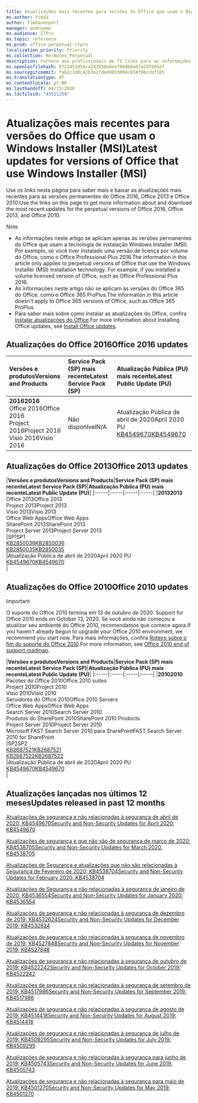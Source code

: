 ```yaml
---
title: Atualizações mais recentes para versões do Office que usam o Windows Installer (MSI)
ms.author: timda
author: TimDavenport
manager: andrewmo
ms.audience: ITPro
ms.topic: reference
ms.prod: office-perpetual-itpro
localization_priority: Priority
ms.collection: RelNotes_Perpetual
description: Fornece aos profissionais de TI links para as informações de atualização mais recentes para as versões permanentes do Office 2016, Office 2013 e Office 2010
ms.openlocfilehash: 0722451054ca143930e8eef868b8a87a2d7803df
ms.sourcegitcommit: fab2c3d8c42b3e2fde49853068c834f96ccbf105
ms.translationtype: HT
ms.contentlocale: pt-BR
ms.lasthandoff: 04/15/2020
ms.locfileid: "43521259"
---
```

# <a name="latest-updates-for-versions-of-office-that-use-windows-installer-msi"></a><span data-ttu-id="fe23b-103">Atualizações mais recentes para versões do Office que usam o Windows Installer (MSI)</span><span class="sxs-lookup"><span data-stu-id="fe23b-103">Latest updates for versions of Office that use Windows Installer (MSI)</span></span>

<span data-ttu-id="fe23b-104">Use os links nesta página para saber mais e baixar as atualizações mais recentes para as versões permanentes do Office 2016, Office 2013 e Office 2010.</span><span class="sxs-lookup"><span data-stu-id="fe23b-104">Use the links on this page to get more information about and download the most recent updates for the perpetual versions of Office 2016, Office 2013, and Office 2010.</span></span>
  
 
> [!NOTE]
> - <span data-ttu-id="fe23b-p101">As informações neste artigo se aplicam apenas às versões permanentes do Office que usam a tecnologia de instalação Windows Installer (MSI). Por exemplo, se você tiver instalado uma versão de licença por volume do Office, como o Office Professional Plus 2016.</span><span class="sxs-lookup"><span data-stu-id="fe23b-p101">The information in this article only applies to perpetual versions of Office that use the Windows Installer (MSI) installation technology. For example, if you installed a volume licensed version of Office, such as Office Professional Plus 2016.</span></span>
> - <span data-ttu-id="fe23b-107">As informações neste artigo não se aplicam às versões do Office 365 do Office, como o Office 365 ProPlus.</span><span class="sxs-lookup"><span data-stu-id="fe23b-107">The information in this article doesn't apply to Office 365 versions of Office, such as Office 365 ProPlus.</span></span>
> - <span data-ttu-id="fe23b-108">Para saber mais sobre como instalar as atualizações do Office, confira [Instalar atualizações do Office](https://support.office.com/article/2ab296f3-7f03-43a2-8e50-46de917611c5).</span><span class="sxs-lookup"><span data-stu-id="fe23b-108">For more information about installing Office updates, see [Install Office updates](https://support.office.com/article/2ab296f3-7f03-43a2-8e50-46de917611c5).</span></span> 


## <a name="office-2016-updates"></a><span data-ttu-id="fe23b-109">Atualizações do Office 2016</span><span class="sxs-lookup"><span data-stu-id="fe23b-109">Office 2016 updates</span></span>

|<span data-ttu-id="fe23b-110">**Versões e produtos**</span><span class="sxs-lookup"><span data-stu-id="fe23b-110">**Versions and Products**</span></span>|<span data-ttu-id="fe23b-111">**Service Pack (SP) mais recente**</span><span class="sxs-lookup"><span data-stu-id="fe23b-111">**Latest Service Pack (SP)**</span></span>|<span data-ttu-id="fe23b-112">**Atualização Pública (PU) mais recente**</span><span class="sxs-lookup"><span data-stu-id="fe23b-112">**Latest Public Update (PU)**</span></span>|
|:-----|:-----|:-----|
|<span data-ttu-id="fe23b-113">**2016**</span><span class="sxs-lookup"><span data-stu-id="fe23b-113">**2016**</span></span> <br/> <span data-ttu-id="fe23b-114">Office 2016</span><span class="sxs-lookup"><span data-stu-id="fe23b-114">Office 2016</span></span>  <br/> <span data-ttu-id="fe23b-115">Project 2016</span><span class="sxs-lookup"><span data-stu-id="fe23b-115">Project 2016</span></span>  <br/> <span data-ttu-id="fe23b-116">Visio 2016</span><span class="sxs-lookup"><span data-stu-id="fe23b-116">Visio 2016</span></span>  <br/> |<span data-ttu-id="fe23b-117">Não disponível</span><span class="sxs-lookup"><span data-stu-id="fe23b-117">N/A</span></span>  <br/> |<span data-ttu-id="fe23b-118">Atualização Pública de abril de 2020</span><span class="sxs-lookup"><span data-stu-id="fe23b-118">April 2020 PU</span></span>  <br/> [<span data-ttu-id="fe23b-119">KB4549670</span><span class="sxs-lookup"><span data-stu-id="fe23b-119">KB4549670</span></span>](https://support.microsoft.com/help/4549670) <br/> |
   
## <a name="office-2013-updates"></a><span data-ttu-id="fe23b-120">Atualizações do Office 2013</span><span class="sxs-lookup"><span data-stu-id="fe23b-120">Office 2013 updates</span></span>

|<span data-ttu-id="fe23b-121">**Versões e produtos**</span><span class="sxs-lookup"><span data-stu-id="fe23b-121">**Versions and Products**</span></span>|<span data-ttu-id="fe23b-122">**Service Pack (SP) mais recente**</span><span class="sxs-lookup"><span data-stu-id="fe23b-122">**Latest Service Pack (SP)**</span></span>|<span data-ttu-id="fe23b-123">**Atualização Pública (PU) mais recente**</span><span class="sxs-lookup"><span data-stu-id="fe23b-123">**Latest Public Update (PU)**</span></span>|
|:-----|:-----|:-----|:-----|
|<span data-ttu-id="fe23b-124">**2013**</span><span class="sxs-lookup"><span data-stu-id="fe23b-124">**2013**</span></span> <br/> <span data-ttu-id="fe23b-125">Office 2013</span><span class="sxs-lookup"><span data-stu-id="fe23b-125">Office 2013</span></span>  <br/> <span data-ttu-id="fe23b-126">Project 2013</span><span class="sxs-lookup"><span data-stu-id="fe23b-126">Project 2013</span></span>  <br/> <span data-ttu-id="fe23b-127">Visio 2013</span><span class="sxs-lookup"><span data-stu-id="fe23b-127">Visio 2013</span></span>  <br/> <span data-ttu-id="fe23b-128">Office Web Apps</span><span class="sxs-lookup"><span data-stu-id="fe23b-128">Office Web Apps</span></span>  <br/> <span data-ttu-id="fe23b-129">SharePoint 2013</span><span class="sxs-lookup"><span data-stu-id="fe23b-129">SharePoint 2013</span></span>  <br/> <span data-ttu-id="fe23b-130">Project Server 2013</span><span class="sxs-lookup"><span data-stu-id="fe23b-130">Project Server 2013</span></span>  <br/> |<span data-ttu-id="fe23b-131">SP1</span><span class="sxs-lookup"><span data-stu-id="fe23b-131">SP1</span></span> <br/> [<span data-ttu-id="fe23b-132">KB2850036</span><span class="sxs-lookup"><span data-stu-id="fe23b-132">KB2850036</span></span>](https://support.microsoft.com/kb/2850036) <br/>[<span data-ttu-id="fe23b-133">KB2850035</span><span class="sxs-lookup"><span data-stu-id="fe23b-133">KB2850035</span></span>](https://support.microsoft.com/kb/2850035) <br/> |<span data-ttu-id="fe23b-134">Atualização Pública de abril de 2020</span><span class="sxs-lookup"><span data-stu-id="fe23b-134">April 2020 PU</span></span>  <br/> [<span data-ttu-id="fe23b-135">KB4549670</span><span class="sxs-lookup"><span data-stu-id="fe23b-135">KB4549670</span></span>](https://support.microsoft.com/help/4549670) <br/> |
   
## <a name="office-2010-updates"></a><span data-ttu-id="fe23b-136">Atualizações do Office 2010</span><span class="sxs-lookup"><span data-stu-id="fe23b-136">Office 2010 updates</span></span>
> [!IMPORTANT]
<span data-ttu-id="fe23b-137">O suporte do Office 2010 termina em 13 de outubro de 2020. </span><span class="sxs-lookup"><span data-stu-id="fe23b-137">Support for Office 2010 ends on October 13, 2020.</span></span> <span data-ttu-id="fe23b-138">Se você ainda não começou a atualizar seu ambiente do Office 2010, recomendamos que comece agora.</span><span class="sxs-lookup"><span data-stu-id="fe23b-138">If you haven't already begun to upgrade your Office 2010 environment, we recommend you start now.</span></span> <span data-ttu-id="fe23b-139">Para mais informações, confira [Roteiro sobre o fim do suporte do Office 2010](https://docs.microsoft.com/DeployOffice/office-2010-end-support-roadmap).</span><span class="sxs-lookup"><span data-stu-id="fe23b-139">For more information, see [Office 2010 end of support roadmap](https://docs.microsoft.com/DeployOffice/office-2010-end-support-roadmap).</span></span>

|<span data-ttu-id="fe23b-140">**Versões e produtos**</span><span class="sxs-lookup"><span data-stu-id="fe23b-140">**Versions and Products**</span></span>|<span data-ttu-id="fe23b-141">**Service Pack (SP) mais recente**</span><span class="sxs-lookup"><span data-stu-id="fe23b-141">**Latest Service Pack (SP)**</span></span>|<span data-ttu-id="fe23b-142">**Atualização Pública (PU) mais recente**</span><span class="sxs-lookup"><span data-stu-id="fe23b-142">**Latest Public Update (PU)**</span></span>|
|:-----|:-----|:-----|:-----|
|<span data-ttu-id="fe23b-143">**2010**</span><span class="sxs-lookup"><span data-stu-id="fe23b-143">**2010**</span></span> <br/> <span data-ttu-id="fe23b-144">Pacotes do Office 2010</span><span class="sxs-lookup"><span data-stu-id="fe23b-144">Office 2010 suites</span></span>  <br/> <span data-ttu-id="fe23b-145">Project 2010</span><span class="sxs-lookup"><span data-stu-id="fe23b-145">Project 2010</span></span>  <br/> <span data-ttu-id="fe23b-146">Visio 2010</span><span class="sxs-lookup"><span data-stu-id="fe23b-146">Visio 2010</span></span>  <br/> <span data-ttu-id="fe23b-147">Servidores do Office 2010</span><span class="sxs-lookup"><span data-stu-id="fe23b-147">Office 2010 Servers</span></span>  <br/> <span data-ttu-id="fe23b-148">Office Web Apps</span><span class="sxs-lookup"><span data-stu-id="fe23b-148">Office Web Apps</span></span>  <br/> <span data-ttu-id="fe23b-149">Search Server 2010</span><span class="sxs-lookup"><span data-stu-id="fe23b-149">Search Server 2010</span></span>  <br/> <span data-ttu-id="fe23b-150">Produtos do SharePoint 2010</span><span class="sxs-lookup"><span data-stu-id="fe23b-150">SharePoint 2010 Products</span></span>  <br/> <span data-ttu-id="fe23b-151">Project Server 2010</span><span class="sxs-lookup"><span data-stu-id="fe23b-151">Project Server 2010</span></span>  <br/> <span data-ttu-id="fe23b-152">Microsoft FAST Search Server 2010 para SharePoint</span><span class="sxs-lookup"><span data-stu-id="fe23b-152">FAST Search Server 2010 for SharePoint</span></span>  <br/> |<span data-ttu-id="fe23b-153">SP2</span><span class="sxs-lookup"><span data-stu-id="fe23b-153">SP2</span></span> <br/>[<span data-ttu-id="fe23b-154">KB2687521</span><span class="sxs-lookup"><span data-stu-id="fe23b-154">KB2687521</span></span>](https://support.microsoft.com/kb/2687521) <br/> [<span data-ttu-id="fe23b-155">KB2687522</span><span class="sxs-lookup"><span data-stu-id="fe23b-155">KB2687522</span></span>](https://support.microsoft.com/kb/2687522) <br/> |<span data-ttu-id="fe23b-156">Atualização Pública de abril de 2020</span><span class="sxs-lookup"><span data-stu-id="fe23b-156">April 2020 PU</span></span>  <br/> [<span data-ttu-id="fe23b-157">KB4549670</span><span class="sxs-lookup"><span data-stu-id="fe23b-157">KB4549670</span></span>](https://support.microsoft.com/help/4549670) <br/>|
   

   
## <a name="updates-released-in-past-12-months"></a><span data-ttu-id="fe23b-158">Atualizações lançadas nos últimos 12 meses</span><span class="sxs-lookup"><span data-stu-id="fe23b-158">Updates released in past 12 months</span></span>

[<span data-ttu-id="fe23b-159">Atualizações de segurança e não relacionadas à segurança de abril de 2020: KB4549670</span><span class="sxs-lookup"><span data-stu-id="fe23b-159">Security and Non-Security Updates for April 2020: KB4549670</span></span>](https://support.microsoft.com/help/4549670)

[<span data-ttu-id="fe23b-160">Atualizações de segurança e que não são de segurança de março de 2020: KB4538705</span><span class="sxs-lookup"><span data-stu-id="fe23b-160">Security and Non-Security Updates for March 2020: KB4538705</span></span>](https://support.microsoft.com/help/4538705)

[<span data-ttu-id="fe23b-161">Atualizações de Segurança e atualizações que não são relacionadas à Segurança de Fevereiro de 2020: KB4538704</span><span class="sxs-lookup"><span data-stu-id="fe23b-161">Security and Non-Security Updates for February 2020: KB4538704</span></span>](https://support.microsoft.com/help/4538704)

[<span data-ttu-id="fe23b-162">Atualizações de Segurança e não relacionadas à segurança de janeiro de 2020: KB4536554</span><span class="sxs-lookup"><span data-stu-id="fe23b-162">Security and Non-Security Updates for January 2020: KB4536554</span></span>](https://support.microsoft.com/help/4536554)

[<span data-ttu-id="fe23b-163">Atualizações de segurança e não relacionadas à segurança de dezembro de 2019: KB4532624</span><span class="sxs-lookup"><span data-stu-id="fe23b-163">Security and Non-Security Updates for December 2019: KB4532624</span></span>](https://support.microsoft.com/help/4532624)

[<span data-ttu-id="fe23b-164">Atualizações de segurança e não relacionadas à segurança de novembro de 2019: KB4527848</span><span class="sxs-lookup"><span data-stu-id="fe23b-164">Security and Non-Security Updates for November 2019: KB4527848</span></span>](https://support.microsoft.com/help/4527848)

[<span data-ttu-id="fe23b-165">Atualizações de segurança e não relacionadas à segurança de outubro de 2019: KB4522242</span><span class="sxs-lookup"><span data-stu-id="fe23b-165">Security and Non-Security Updates for October 2019: KB4522242</span></span>](https://support.microsoft.com/help/4522242)

[<span data-ttu-id="fe23b-166">Atualizações de segurança e não relacionadas à segurança de setembro de 2019: KB4517986</span><span class="sxs-lookup"><span data-stu-id="fe23b-166">Security and Non-Security Updates for September 2019: KB4517986</span></span>](https://support.microsoft.com/help/4517986 )

[<span data-ttu-id="fe23b-167">Atualizações de segurança e não relacionadas à segurança de agosto de 2019: KB4514418</span><span class="sxs-lookup"><span data-stu-id="fe23b-167">Security and Non-Security Updates for August 2019: KB4514418</span></span>](https://support.microsoft.com/help/4514418)

[<span data-ttu-id="fe23b-168">Atualizações de segurança e não relacionadas à segurança de julho de 2019: KB4509295</span><span class="sxs-lookup"><span data-stu-id="fe23b-168">Security and Non-Security Updates for July 2019: KB4509295</span></span>](https://support.microsoft.com/help/4509295)

[<span data-ttu-id="fe23b-169">Atualizações de segurança e não relacionadas à segurança para junho de 2019: KB4505743</span><span class="sxs-lookup"><span data-stu-id="fe23b-169">Security and Non-Security Updates for June 2019: KB4505743</span></span>](https://support.microsoft.com/help/4505743)

[<span data-ttu-id="fe23b-170">Atualizações de segurança e não relacionadas à segurança para maio de 2019: KB4501270</span><span class="sxs-lookup"><span data-stu-id="fe23b-170">Security and Non-Security Updates for May 2019: KB4501270 </span></span>](https://support.microsoft.com/help/4501270)

 










 

   

   

  


  
 
  
 
  

  
   
  
